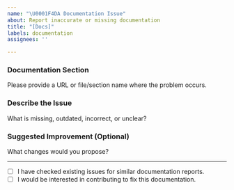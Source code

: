 ```yaml
---
name: "\U0001F4DA Documentation Issue"
about: Report inaccurate or missing documentation
title: "[Docs]"
labels: documentation
assignees: ''

---
```


### Documentation Section
Please provide a URL or file/section name where the problem occurs.

### Describe the Issue
What is missing, outdated, incorrect, or unclear?

### Suggested Improvement (Optional)
What changes would you propose?

---

- [ ] I have checked existing issues for similar documentation reports.
- [ ] I would be interested in contributing to fix this documentation.
